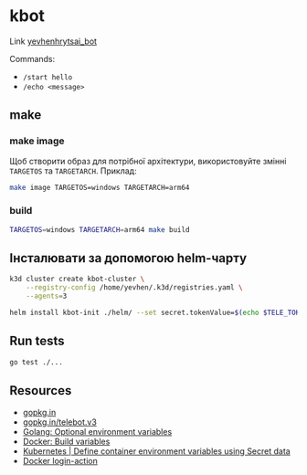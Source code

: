 # kbot

Link [yevhenhrytsai_bot](https://t.me/yevhenhrytsai_bot)

Commands:
- `/start hello`
- `/echo <message>`


## make

### make image

Щоб створити образ для потрібної архітектури, використовуйте змінні `TARGETOS` та `TARGETARCH`. Приклад:
```sh
make image TARGETOS=windows TARGETARCH=arm64
```

### build
```sh
TARGETOS=windows TARGETARCH=arm64 make build
```

## Інсталювати за допомогою helm-чарту
```sh
k3d cluster create kbot-cluster \
    --registry-config /home/yevhen/.k3d/registries.yaml \
    --agents=3

helm install kbot-init ./helm/ --set secret.tokenValue=$(echo $TELE_TOKEN | tr -d '\n' | base64)
```

## Run tests
```sh
go test ./...
```

## Resources
- [gopkg.in](https://labix.org/gopkg.in)
- [gopkg.in/telebot.v3](https://gopkg.in/telebot.v3)
- [Golang: Optional environment variables](https://go.dev/doc/install/source#environment)
- [Docker: Build variables](https://docs.docker.com/build/building/variables/)
- [Kubernetes | Define container environment variables using Secret data](https://kubernetes.io/docs/tasks/inject-data-application/distribute-credentials-secure/#define-container-environment-variables-using-secret-data)
- [Docker login-action](https://github.com/docker/login-action)
